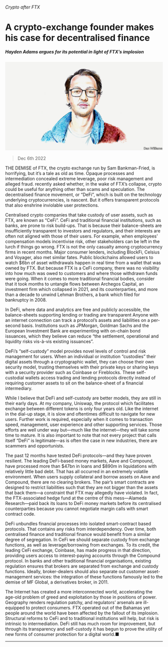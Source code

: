 ###### Crypto after FTX

# A crypto-exchange founder makes his case for decentralised finance 

##### Hayden Adams argues for its potential in light of FTX’s implosion 

![image](images/20221203_BID002.jpg) 

> Dec 6th 2022 

THE DEMISE of FTX, the crypto exchange run by Sam Bankman-Fried, is horrifying, but it’s a tale as old as time. Opaque processes and intermediation concealed extreme leverage, poor risk management and alleged fraud. recently asked whether, in the wake of FTX’s collapse, crypto could be useful for anything other than scams and speculation. The decentralised finance movement, or “DeFi”, which is built on the technology underlying cryptocurrencies, is nascent. But it offers transparent protocols that also enshrine inviolable user protections.

Centralised crypto companies that take custody of user assets, such as FTX, are known as “CeFi”. CeFi and traditional financial institutions, such as banks, are prone to risk build-ups. That is because their balance-sheets are insufficiently transparent to investors and regulators, and their interests are often not aligned with those of their users. For example, when employees’ compensation models incentivise risk, other stakeholders can be left in the lurch if things go wrong. FTX is not the only casualty among cryptocurrency firms in recent months. Major consumer lenders, including BlockFi, Celsius and Voyager, also met similar fates. Public blockchains allowed users to watch $6bn of asset withdrawals happen in real time from a wallet that was owned by FTX. But because FTX is a CeFi company, there was no visibility into how much was owed to customers and where those withdrawn funds were going. When it comes to more traditional financial bodies, consider that it took months to untangle flows between Archegos Capital, an investment firm which collapsed in 2021, and its counterparties, and more than a decade to unwind Lehman Brothers, a bank which filed for bankruptcy in 2008.

In DeFi, where data and analytics are free and publicly accessible, the balance-sheets supporting lending or trading are transparent Anyone with an internet connection can track a protocol’s assets and liabilities on a per-second basis. Institutions such as JPMorgan, Goldman Sachs and the European Investment Bank are experimenting with on-chain bond issuances, which they believe can reduce “the settlement, operational and liquidity risks vis-à-vis existing issuances”.

DeFi’s “self-custody” model provides novel levels of control and risk management for users. When an individual or institution “custodies” their digital assets through a cryptographic wallet, they can choose their own security model, trusting themselves with their private keys or sharing keys with a security provider such as Coinbase or Fireblocks. These self-custodial wallets access trading and lending protocols directly instead of requiring customer assets to sit on the balance-sheet of a financial intermediary.

While I believe that DeFi and self-custody are better models, they are still in their early days. At my company, Uniswap, the protocol which facilitates exchange between different tokens is only four years old. Like the internet in the dial-up stage, it is slow and oftentimes difficult to navigate for new users. Further work is required, especially when it comes to transaction speed, management, user experience and other supporting services. Those efforts are well under way but—much like the internet—they will take some time to mature. It is also important to note that not every project that calls itself “DeFi” is legitimate—as is often the case in new industries, there are scammers and opportunists.

The past 12 months have tested DeFi protocols—and they have proven resilient. The leading DeFi-based money markets, Aave and Compound, have processed more than $47bn in loans and $890m in liquidations with relatively little bad debt. That has all occurred in an extremely volatile environment. When users supply collateral and borrow assets on Aave and Compound, there are no clearing brokers. The pair’s smart contracts are designed to restrict liabilities such that they are not bigger than the assets that back them—a constraint that FTX may allegedly have violated. In fact, the FTX-associated hedge fund at the centre of this mess—Alameda Research—paid back its loans to DeFi money markets before its centralised counterparties because you cannot negotiate margin calls with smart contract code.

DeFi unbundles financial processes into isolated smart-contract based protocols. That contains any risks from interdependency. Over time, both centralised finance and traditional finance would benefit from a similar degree of segregation. In CeFi we should separate custody from exchange functions, as well as leverage/borrowing from exchanges. To its credit, the leading CeFi exchange, Coinbase, has made progress in that direction, providing users access to interest-paying accounts through the Compound protocol. In banks and other traditional financial organisations, existing regulation ensures that brokers are separated from exchange and custody functions. Ideally, broker-dealers should also separate out customer asset-management services: the integration of these functions famously led to the demise of MF Global, a derivatives broker, in 2011. 

The Internet has created a more interconnected world, accelerating the age-old problem of greed and exploitation by those in positions of power. Geography renders regulation patchy, and regulators’ arsenals are ill-equipped to protect consumers. FTX operated out of the Bahamas yet people around the world have been affected by the fallout of its implosion. Structural reforms to CeFi and to traditional institutions will help, but risk is intrinsic to intermediation. DeFi still has much room for improvement, but through its transparency and self-custody it has begun to prove the utility of new forms of consumer protection for a digital world.■

_______________


